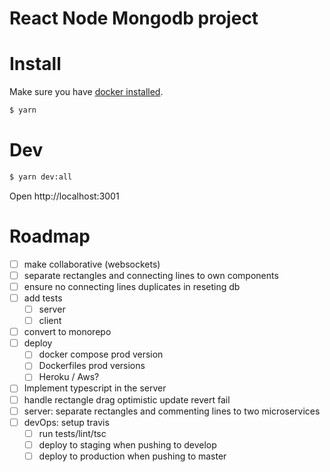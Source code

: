 # React Node Mongodb project

# Install

Make sure you have [docker installed](https://docs.docker.com/get-docker/).

```bash
$ yarn
```

# Dev

```bash
$ yarn dev:all
```

Open http://localhost:3001

# Roadmap

- [ ] make collaborative (websockets)
- [ ] separate rectangles and connecting lines to own components
- [ ] ensure no connecting lines duplicates in reseting db
- [ ] add tests
  - [ ] server
  - [ ] client
- [ ] convert to monorepo
- [ ] deploy
  - [ ] docker compose prod version
  - [ ] Dockerfiles prod versions
  - [ ] Heroku / Aws?
- [ ] Implement typescript in the server
- [ ] handle rectangle drag optimistic update revert fail
- [ ] server: separate rectangles and commenting lines to two microservices
- [ ] devOps: setup travis
  - [ ] run tests/lint/tsc
  - [ ] deploy to staging when pushing to develop
  - [ ] deploy to production when pushing to master
